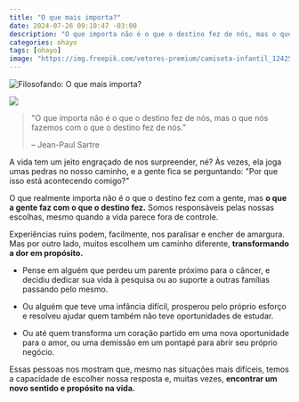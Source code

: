 ```yaml
---
title: "O que mais importa?"
date: 2024-07-26 09:10:47 -03:00
description: "O que importa não é o que o destino fez de nós, mas o que nós fazemos com o que o destino fez de nós"
categories: ohayo
tags: [ohayo]
image: "https://img.freepik.com/vetores-premium/camiseta-infantil_1242587-22.jpg?w=740"
---
```

![Filosofando: O que mais importa?](https://cdn.jsdelivr.net/gh/geanramos/files/img/filosofando.png)

![](https://media.beehiiv.com/uploads/asset/file/951a7412-40bd-47c3-aec8-ded5f65dc669/_-410.jpg)

> "O que importa não é o que o destino fez de nós, mas o que nós fazemos
> com o que o destino fez de nós."
> 
> – Jean-Paul Sartre

A vida tem um jeito engraçado de nos surpreender, né? Às vezes, ela joga umas pedras no nosso caminho, e a gente fica se perguntando: "Por que isso está acontecendo comigo?"

O que realmente importa não é o que o destino fez com a gente, mas  **o que a gente faz com o que o destino fez.**  Somos responsáveis pelas nossas escolhas, mesmo quando a vida parece fora de controle.

Experiências ruins podem, facilmente, nos paralisar e encher de amargura. Mas por outro lado, muitos escolhem um caminho diferente,  **transformando a dor em propósito.**

-   Pense em alguém que perdeu um parente próximo para o câncer, e decidiu dedicar sua vida à pesquisa ou ao suporte a outras famílias passando pelo mesmo.
    
-   Ou alguém que teve uma infância difícil, prosperou pelo próprio esforço e resolveu ajudar quem também não teve oportunidades de estudar.
    
-   Ou até quem transforma um coração partido em uma nova oportunidade para o amor, ou uma demissão em um pontapé para abrir seu próprio negócio.
    

Essas pessoas nos mostram que, mesmo nas situações mais difíceis, temos a capacidade de escolher nossa resposta e, muitas vezes,  **encontrar um novo sentido e propósito na vida.**